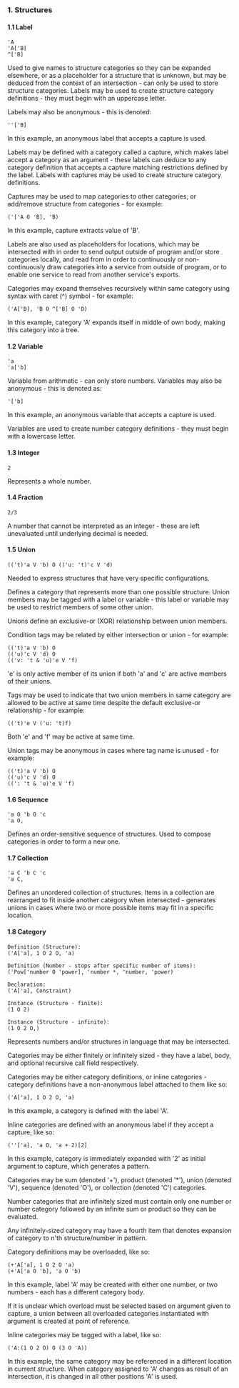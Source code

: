 ﻿### 1. Structures
#### 1.1 Label
    'A
    'A['B]
    ^['B]

Used to give names to structure categories so they can be expanded elsewhere, or as a placeholder for a structure that is unknown, but may be deduced from the context of an intersection - can only be used to store structure categories. Labels may be used to create structure category definitions - they must begin with an uppercase letter.

Labels may also be anonymous - this is denoted:

    ''['B]

In this example, an anonymous label that accepts a capture is used.

Labels may be defined with a category called a capture, which makes label accept a category as an argument - these labels can deduce to any category definition that accepts a capture matching restrictions defined by the label. Labels with captures may be used to create structure category definitions.

Captures may be used to map categories to other categories, or add/remove
structure from categories - for example:

    ('['A O 'B], 'B)

In this example, capture extracts value of 'B'.

Labels are also used as placeholders for locations, which may be intersected with in order to send output outside of program and/or store categories locally, and read from in order to continuously or non-continuously draw categories into a service from outside of program, or to enable one service to read from another service's exports.

Categories may expand themselves recursively within same category using syntax with
caret (^) symbol - for example:

    ('A['B], 'B O ^['B] O 'D)

In this example, category 'A' expands itself in middle of own body, making this category
into a tree.

#### 1.2 Variable
    'a
    'a['b]

Variable from arithmetic - can only store numbers. Variables may also be
anonymous - this is denoted as:

    '['b]

In this example, an anonymous variable that accepts a capture is used.

Variables are used to create number category definitions - they must begin
with a lowercase letter.

#### 1.3 Integer
    2

Represents a whole number.

#### 1.4 Fraction
    2/3

A number that cannot be interpreted as an integer - these are left unevaluated
until underlying decimal is needed.

#### 1.5 Union
    (('t)'a V 'b) O (('u: 't)'c V 'd)

Needed to express structures that have very specific configurations.

Defines a category that represents more than one possible structure. Union members may be tagged with a label or variable - this label or variable may be used to restrict members of some other union.

Unions define an exclusive-or (XOR) relationship between union members.

Condition tags may be related by either intersection or union - for example:

    (('t)'a V 'b) O
    (('u)'c V 'd) O
    (('v: 't & 'u)'e V 'f)

'e' is only active member of its union if both 'a' and 'c' are active members of their unions.

Tags may be used to indicate that two union members in same category are allowed to be active at same time despite the default exclusive-or relationship - for example:

    (('t)'e V ('u: 't)f)

Both 'e' and 'f' may be active at same time.

Union tags may be anonymous in cases where tag name is unused - for example:

    (('t)'a V 'b) O
    (('u)'c V 'd) O
    ((': 't & 'u)'e V 'f)

#### 1.6 Sequence
    'a O 'b O 'c
    'a O,

Defines an order-sensitive sequence of structures. Used to compose categories
in order to form a new one.

#### 1.7 Collection
    'a C 'b C 'c
    'a C,

Defines an unordered collection of structures. Items in a collection are
rearranged to fit inside another category when intersected - generates unions
in cases where two or more possible items may fit in a specific location.

#### 1.8 Category
    Definition (Structure):
    ('A['a], 1 O 2 O, 'a)

    Definition (Number - stops after specific number of items):
    ('Pow['number O 'power], 'number *, 'number, 'power)

    Declaration:
    ('A['a], Constraint)

    Instance (Structure - finite):
    (1 O 2)

    Instance (Structure - infinite):
    (1 O 2 O,)

Represents numbers and/or structures in language that may be intersected.

Categories may be either finitely or infinitely sized - they have
a label, body, and optional recursive call field respectively.

Categories may be either category definitions, or inline categories - category definitions have a non-anonymous label attached to them like so:

    ('A['a], 1 O 2 O, 'a)

In this example, a category is defined with the label 'A'.

Inline categories are defined with an anonymous label if they
accept a capture, like so:

    (''['a], 'a O, 'a + 2)[2]

In this example, category is immediately expanded with '2' as initial argument to
capture, which generates a pattern.

Categories may be sum (denoted '+'), product (denoted '*'), union (denoted 'V'),
sequence (denoted 'O'), or collection (denoted 'C') categories.

Number categories that are infinitely sized must contain only one number or number category followed by an infinite sum or product so they can be evaluated.

Any infinitely-sized category may have a fourth item that denotes expansion of category to n'th structure/number in pattern.

Category definitions may be overloaded, like so:

    (+'A['a], 1 O 2 O 'a)
    (+'A['a O 'b], 'a O 'b)

In this example, label 'A' may be created with either one number, or two numbers - each has a different category body.

If it is unclear which overload must be selected based on argument given to capture,
a union between all overloaded categories instantiated with argument is
created at point of reference.

Inline categories may be tagged with a label, like so:

    ('A:(1 O 2 O) O (3 O 'A))

In this example, the same category may be referenced in a different location
in current structure. When category assigned to 'A' changes as result of
an intersection, it is changed in all other positions 'A' is used.